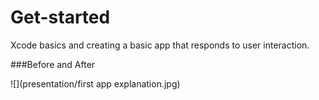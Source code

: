 # Get-started
Xcode basics and creating a basic app that responds to user interaction.

###Before and After

![](presentation/first app explanation.jpg)